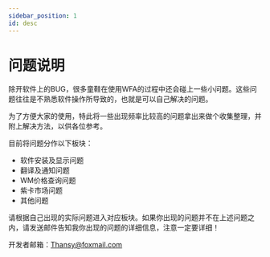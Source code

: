 ```yaml
---
sidebar_position: 1
id: desc
---
```


# 问题说明

除开软件上的BUG，很多童鞋在使用WFA的过程中还会碰上一些小问题。这些问题往往是不熟悉软件操作所导致的，也就是可以自己解决的问题。

为了方便大家的使用，特此将一些出现频率比较高的问题拿出来做个收集整理，并附上解决方法，以供各位参考。

目前将问题分作以下板块：

- 软件安装及显示问题
- 翻译及通知问题
- WM价格查询问题
- 紫卡市场问题
- 其他问题

请根据自己出现的实际问题进入对应板块。如果你出现的问题并不在上述问题之内，请发送邮件告知我你出现的问题的详细信息，注意一定要详细！

开发者邮箱：[Thansy@foxmail.com](mailto:thansy@foxmail.com)